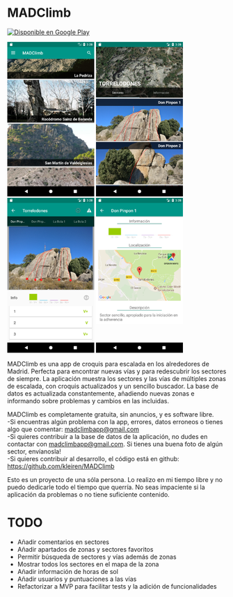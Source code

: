 # MADClimb
<a href='https://play.google.com/store/apps/details?id=es.kleiren.madclimb&hl=en&pcampaignid=MKT-Other-global-all-co-prtnr-py-PartBadge-Mar2515-1'><img alt='Disponible en Google Play' src='https://play.google.com/intl/en_us/badges/images/generic/es_badge_web_generic.png'/></a>

<img src="screenshots/cap1.png" width="200">  <img src="screenshots/cap2.png" width="200">  <img src="screenshots/cap3.png" width="200">  <img src="screenshots/cap4.png" width="200">

MADClimb es una app de croquis para escalada en los alrededores de Madrid. Perfecta para encontrar nuevas vías y para redescubrir los sectores de siempre.
La aplicación muestra los sectores y las vías de múltiples zonas de escalada, con croquis actualizados y un sencillo buscador.
La base de datos es actualizada constantemente, añadiendo nuevas zonas e informando sobre problemas y cambios en las incluidas.

MADClimb es completamente gratuita, sin anuncios, y es software libre.<br />
-Si encuentras algún problema con la app, errores, datos erroneos o tienes algo que comentar: madclimbapp@gmail.com <br />
-Si quieres contribuir a la base de datos de la aplicación, no dudes en contactar con madclimbapp@gmail.com. Si tienes una buena foto de algún sector, envíanosla! <br />
-Si quieres contribuir al desarrollo, el código está en github: https://github.com/kleiren/MADClimb<br />

Esto es un proyecto de una sóla persona. Lo realizo en mi tiempo libre y no puedo dedicarle todo el tiempo que querría. No seas impaciente si la aplicación da problemas o no tiene suficiente contenido.


# TODO
- Añadir comentarios en sectores<br />
- Añadir apartados de zonas y sectores favoritos<br />
- Permitir búsqueda de sectores y vías además de zonas<br />
- Mostrar todos los sectores en el mapa de la zona<br />
- Añadir información de horas de sol<br />
- Añadir usuarios y puntuaciones a las vías<br />
- Refactorizar a MVP para facilitar tests y la adición de funcionalidades<br />
